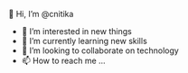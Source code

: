 👋 Hi, I’m @cnitika
- 👀 I’m interested in new things
- 🌱 I’m currently learning new skills
- 💞️ I’m looking to collaborate on technology
- 📫 How to reach me ...

<!---
cnitika/cnitika is a ✨ special ✨ repository because its `README.md` (this file) appears on your GitHub profile.
You can click the Preview link to take a look at your changes.
--->
